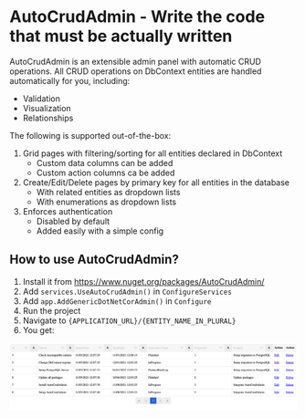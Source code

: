 # AutoCrudAdmin - Write the code that must be actually written

AutoCrudAdmin is an extensible admin panel with automatic CRUD operations. All CRUD operations on DbContext entities are handled automatically for you, including:
- Validation
- Visualization
- Relationships

The following is supported out-of-the-box:
1. Grid pages with filtering/sorting for all entities declared in DbContext
   - Custom data columns can be added
   - Custom action columns ca be added
2. Create/Edit/Delete pages by primary key for all entities in the database
   - With related entities as dropdown lists
   - With enumerations as dropdown lists
3. Enforces authentication
   - Disabled by default
   - Added easily with a simple config


## How to use AutoCrudAdmin?

1. Install it from https://www.nuget.org/packages/AutoCrudAdmin/
2. Add `services.UseAutoCrudAdmin()` in `ConfigureServices`
3. Add `app.AddGenericDotNetCorAdmin()` in `Configure`
4. Run the project
5. Navigate to `{APPLICATION_URL}/{ENTITY_NAME_IN_PLURAL}`
6. You get:

 ![AutoCrudAdmin Grid](https://raw.githubusercontent.com/Minkov/AutoCrudAdmin/main/docs/grid.png)